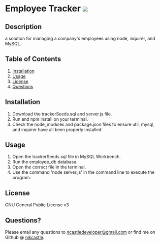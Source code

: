 
# Employee Tracker  <img src="https://img.shields.io/badge/License-GNU General Public License v3-yellow"></img>

## Description
a solution for managing a company's employees using node, inquirer, and MySQL.

## Table of Contents
1. [Installation](#installation)
2. [Usage](#usage)
3. [License](#license)
4. [Questions](#questions)

## Installation
1. Download the trackerSeeds.sql and server.js file. 
2. Run and npm install on your terminal. 
3. Check the node_modules and package.json files to ensure util, mysql, and inquirer have all been properly installed

## Usage
1. Open the trackerSeeds.sql file in MySQL Workbench. 
2. Run the employee_db database. 
3. Open the correct file in the terminal. 
4. Use the command 'node server.js' in the command line to execute the program.

## License
GNU General Public License v3

## Questions?
Please email any questions to [ncastledeveloper@gmail.com](mailto:ncastledeveloper@gmail.com) or find me on Github @ [nikcastle](https://github.com/nikcastle).
